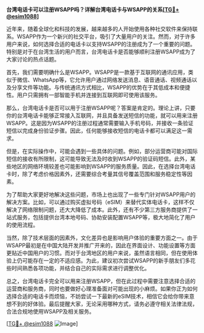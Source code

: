 **台湾电话卡可以注册WSAPP吗？详解台湾电话卡与WSAPP的关系[[TG💪+ @esim1088](https://t.me/s/esim1088)]**

近年来，随着全球化和科技的发展，越来越多的人开始使用各种社交软件来保持联系。WSAPP作为一个新兴的社交平台，吸引了大量用户的关注。然而，对于许多用户来说，如何选择合适的电话卡以支持WSAPP的注册成为了一个重要的问题。特别是对于在台湾生活的用户而言，台湾电话卡是否能够顺利注册WSAPP成为了大家讨论的热点话题。

首先，我们需要明确什么是WSAPP。WSAPP是一款基于互联网的通讯应用，类似于微信、WhatsApp等，它允许用户通过网络发送消息、语音通话、视频通话以及分享文件等功能。与传统通讯方式相比，WSAPP的优势在于其低成本和便捷性。用户只需拥有一部智能手机并连接到互联网即可使用该服务。

那么，台湾电话卡是否可以用于注册WSAPP呢？答案是肯定的。理论上讲，只要你的台湾电话卡能够正常接入互联网，并且具备发送短信的功能，就可以用来注册WSAPP。这是因为WSAPP的注册过程通常需要输入手机号码，并接收一条验证短信以完成身份验证步骤。因此，任何能够接收短信的电话卡都可以满足这一需求。

但是，在实际操作中，可能会遇到一些具体的问题。例如，部分运营商可能对国际短信的接收有所限制，这可能导致无法及时收到WSAPP的验证码短信。此外，某些地区的网络环境较差也可能影响到WSAPP的服务质量。因此，在选择台湾电话卡时，除了考虑价格因素外，还需要综合考量其信号覆盖范围和服务稳定性等因素。

为了帮助大家更好地解决这些问题，市场上也出现了一些专门针对WSAPP用户的解决方案。比如，可以通过购买虚拟号码（eSIM）来替代实体电话卡，这样不仅解决了网络限制问题，还大大降低了成本。此外，还有不少第三方服务商提供了一站式服务，包括提供台湾本地号码、协助安装配置WSAPP等，极大地简化了用户的使用流程。

当然，除了技术层面的因素外，文化差异也是影响用户体验的重要方面之一。由于WSAPP最初是在中国大陆开发并推广开来的，因此在界面设计、功能设置等方面更贴近中国用户的习惯。而对于台湾地区的用户来说，虽然语言相同，但在使用体验上仍可能存在一定的不适应感。为此，建议初次尝试WSAPP的新手朋友们多花些时间熟悉各项功能，并结合自己的实际需求进行调整优化。

总之，台湾电话卡完全可以用来注册WSAPP，但在此过程中需要注意选择合适的运营商和服务商，同时也要做好心理准备面对可能出现的小麻烦。如果你正为如何选择合适的电话卡而烦恼，不妨尝试一下最新的eSIM技术，相信它会给你带来意想不到的好体验。最后提醒大家，无论采用哪种方式，请务必遵守相关法律法规，合法合规地使用WSAPP及相关服务。

[[TG💪+ @esim1088](https://t.me/s/esim1088) ![Image](https://i.postimg.cc/4NQfJmqS/Snipaste-2025-05-13-00-14-12.png)]